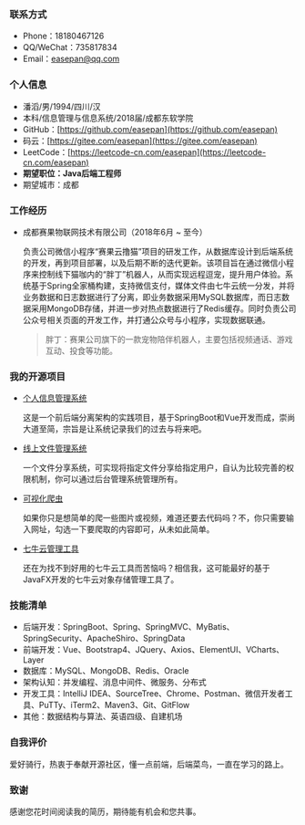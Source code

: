 ### 联系方式

- Phone：18180467126
- QQ/WeChat：735817834
- Email：easepan@qq.com

### 个人信息

- 潘滔/男/1994/四川/汉
- 本科/信息管理与信息系统/2018届/成都东软学院
- GitHub：[https://github.com/easepan](https://github.com/easepan)
- 码云：[https://gitee.com/easepan](https://gitee.com/easepan)
- LeetCode：[https://leetcode-cn.com/easepan](https://leetcode-cn.com/easepan)
- **期望职位：Java后端工程师**
- 期望城市：成都

### 工作经历

- 成都赛果物联网技术有限公司（2018年6月 ~ 至今）

	负责公司微信小程序“赛果云撸猫”项目的研发工作，从数据库设计到后端系统的开发，再到项目部署，以及后期不断的迭代更新。该项目旨在通过微信小程序来控制线下猫咖内的“胖丁”机器人，从而实现远程逗宠，提升用户体验。系统基于Spring全家桶构建，支持微信支付，媒体文件由七牛云统一分发，并将业务数据和日志数据进行了分离，即业务数据采用MySQL数据库，而日志数据采用MongoDB存储，并进一步对热点数据进行了Redis缓存。同时负责公司公众号相关页面的开发工作，并打通公众号与小程序，实现数据联通。
		
	> 胖丁：赛果公司旗下的一款宠物陪伴机器人，主要包括视频通话、游戏互动、投食等功能。

### 我的开源项目

- [个人信息管理系统](https://gitee.com/code4everything/wanna-spring)

	这是一个前后端分离架构的实践项目，基于SpringBoot和Vue开发而成，崇尚大道至简，宗旨是让系统记录我们的过去与将来吧。

- [线上文件管理系统](https://gitee.com/code4everything/efo)

	一个文件分享系统，可实现将指定文件分享给指定用户，自认为比较完善的权限机制，你可以通过后台管理系统管理所有。

- [可视化爬虫](https://gitee.com/code4everything/visual-spider)

	如果你只是想简单的爬一些图片或视频，难道还要去代码吗？不，你只需要输入网址，勾选一下要爬取的内容即可，从未如此简单。

- [七牛云管理工具](https://gitee.com/code4everything/qiniu)

	还在为找不到好用的七牛云工具而苦恼吗？相信我，这可能最好的基于JavaFX开发的七牛云对象存储管理工具了。

### 技能清单

- 后端开发：SpringBoot、Spring、SpringMVC、MyBatis、SpringSecurity、ApacheShiro、SpringData
- 前端开发：Vue、Bootstrap4、JQuery、Axios、ElementUI、VCharts、Layer
- 数据库：MySQL、MongoDB、Redis、Oracle
- 架构认知：并发编程、消息中间件、微服务、分布式
- 开发工具：IntelliJ IDEA、SourceTree、Chrome、Postman、微信开发者工具、PuTTy、iTerm2、Maven3、Git、GitFlow
- 其他：数据结构与算法、英语四级、自建机场

### 自我评价

爱好骑行，热衷于奉献开源社区，懂一点前端，后端菜鸟，一直在学习的路上。

### 致谢 

感谢您花时间阅读我的简历，期待能有机会和您共事。